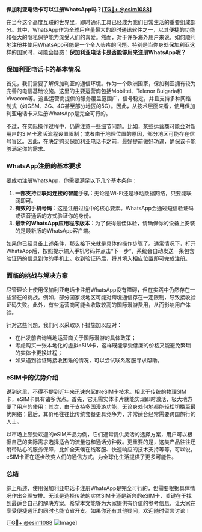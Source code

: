 **保加利亚电话卡可以注册WhatsApp吗？[[TG💪+ @esim1088](https://t.me/s/esim1088)]**

在当今这个高度互联的世界里，即时通讯工具已经成为我们日常生活的重要组成部分。其中，WhatsApp作为全球用户量最大的即时通讯软件之一，以其便捷的功能和强大的隐私保护能力深受人们的喜爱。然而，对于许多海外用户来说，如何顺利地注册并使用WhatsApp可能是一个令人头疼的问题。特别是当你身处保加利亚这样的国家时，可能会疑惑：**保加利亚电话卡是否能够用来注册WhatsApp呢？**

### 保加利亚电话卡的基本情况

首先，我们需要了解保加利亚的通信环境。作为一个欧洲国家，保加利亚拥有较为完善的电信基础设施。这里的主要运营商包括Mobiltel、Telenor Bulgaria和Vivacom等。这些运营商提供的服务覆盖范围广，信号稳定，并且支持多种网络制式（如GSM、3G、4G甚至部分地区的5G）。因此，从技术层面来看，使用保加利亚电话卡来注册WhatsApp是完全可行的。

不过，在实际操作过程中，仍需注意一些细节问题。比如，某些运营商可能会对新用户的SIM卡激活流程设置限制；或者由于地理位置的原因，部分地区可能存在信号盲区。因此，在决定购买保加利亚电话卡之前，最好提前做好功课，确保该卡能够满足你的需求。

### WhatsApp注册的基本要求

要成功注册WhatsApp，你需要满足以下几个基本条件：
1. **一部支持互联网连接的智能手机**：无论是Wi-Fi还是移动数据网络，只要能联网即可。
2. **有效的手机号码**：这是注册过程中的核心要素。WhatsApp会通过短信验证码或语音通话的方式验证你的身份。
3. **最新的WhatsApp应用程序版本**：为了获得最佳体验，请确保你的设备上安装的是最新版的WhatsApp客户端。

如果你已经具备上述条件，那么接下来就是具体的操作步骤了。通常情况下，打开WhatsApp后，按照提示输入手机号码并点击“下一步”，系统会自动发送一条包含验证码的信息到你的手机上。收到验证码后，将其填入相应位置即可完成注册。

### 面临的挑战与解决方案

尽管理论上使用保加利亚电话卡注册WhatsApp没有障碍，但在实践中仍然存在一些潜在的挑战。例如，部分国家或地区可能对跨境通信存在一定限制，导致接收验证码失败。此外，有些运营商可能会收取较高的国际漫游费用，从而影响用户体验。

针对这些问题，我们可以采取以下措施加以应对：
- 在出发前咨询当地运营商关于国际漫游的具体政策；
- 考虑购买一张本地化的虚拟eSIM卡，这样既能享受低廉的价格又能避免繁琐的实体卡更换过程；
- 如果遇到验证码接收困难的情况，可以尝试联系客服寻求帮助。

### eSIM卡的优势介绍

说到这里，不得不提到近年来迅速兴起的eSIM卡技术。相比于传统的物理SIM卡，eSIM卡具有诸多优点。首先，它无需实体卡片就能实现即时激活，极大地方便了用户的使用；其次，由于支持多国漫游功能，无论身处何地都能轻松切换至最优网络；最后，其价格往往比传统套餐更具竞争力，非常适合经常需要跨国旅行的人士。

以市场上颇受欢迎的eSIM产品为例，它们通常提供灵活的选择方案，用户可以根据自己的实际需求选择适合的流量包和通话分钟数。更重要的是，这类产品往往还附带贴心的服务保障，比如全天候在线客服、快速响应的技术支持等等。可以说，eSIM卡正在逐步改变人们的通信方式，为全球化生活提供了更多可能性。

### 总结

综上所述，使用保加利亚电话卡注册WhatsApp是完全可行的，但需要根据具体情况作出合理安排。无论是选择传统的实体SIM卡还是新兴的eSIM卡，关键在于找到最适合自己的解决方案。希望本文能够为大家提供有价值的参考信息，让大家在享受便捷通讯的同时也能节省开支。如果你还有其他疑问，欢迎随时留言讨论！

[[TG💪+ @esim1088](https://t.me/s/esim1088) ![Image](https://i.postimg.cc/4NQfJmqS/Snipaste-2025-05-13-00-14-12.png)]